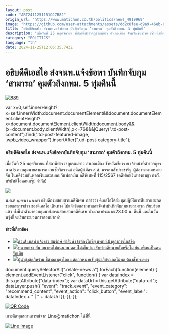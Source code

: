 ```yaml
---
layout: post
code: "ART2411251151OJ7B8J"
origin_url: "https://www.matichon.co.th/politics/news_4919969"
image: "https://github.com/user-attachments/assets/dd2c8fee-d9a9-46eb-8ac9-80e1f70f97ec"
title: "อธิบดีดีเอสไอ ส่งจนท.แจ้งข้อหา บันทึกจับกุม ‘สามารถ’ คุมตัวถึงกทม. 5 ทุ่มคืนนี้"
description: "เมื่อวันที่ 25 พฤศจิกายน ที่สถานีตำรวจภูธรแม่ยาว อำเภอเมือง จังหวัดเชียงราย เจ้าหน้าที่ตำรวจภูธรภาค 5 ควบคุมนายสามารถ เจนชัยจิตรวนช อดีตผู้สมัคร ส.ส."
category: "POLITICS"
language: "th"
date: 2024-11-25T12:06:35.743Z
---
```


# อธิบดีดีเอสไอ ส่งจนท.แจ้งข้อหา บันทึกจับกุม ‘สามารถ’ คุมตัวถึงกทม. 5 ทุ่มคืนนี้

[![](https://www.matichon.co.th/wp-content/uploads/2024/11/889-1.jpg "889")](https://www.matichon.co.th/wp-content/uploads/2024/11/889-1.jpg)

var x=0;self.innerHeight?x=self.innerWidth:document.documentElement&&document.documentElement.clientHeight?x=document.documentElement.clientWidth:document.body&&(x=document.body.clientWidth),x<=768&&jQuery(".td-post-content").find(".td-post-featured-image, .wpb\_video\_wrapper").insertAfter(".ud-post-category-title");

### อธิบดีดีเอสไอ ส่งจนท.แจ้งข้อหาบันทึกจับกุม ‘สามารถ’ คุมตัวถึงกทม. 5 ทุ่มคืนนี้

เมื่อวันที่ 25 พฤศจิกายน ที่สถานีตำรวจภูธรแม่ยาว อำเภอเมือง จังหวัดเชียงราย เจ้าหน้าที่ตำรวจภูธรภาค 5 ควบคุมนายสามารถ เจนชัยจิตรวนช อดีตผู้สมัคร ส.ส. พรรคพลังประชารัฐ  ผู้ต้องหาตามหมายจับ ในคดีร่วมกันฟอกเงินและสมคบกันฟอกเงิน คดีพิเศษที่ 115/2567 (คดีฟอกเงินทางอาญา กรณี บริษัทดิไอคอนกรุ๊ป จำกัด)

![](https://www.matichon.co.th/wp-content/uploads/2024/11/3-55.jpg)

พ.ต.ต._ยุทธนา แพรดำ_ อธิบดีกรมสอบสวนคดีพิเศษ กล่าวว่า ดีเอสไอได้ส่ง ชุดปฏิบัติการสืบสวนสะกดรอยและการข่าว ของดีเอสไอ เดินทาง ไปแจ้งข้อกล่าวหาและจัดทำบันทึกจับกุมนายสามารถ เรียบร้อยแล้ว ทั้งนี้นำตัวมาควบคุมมายังกรมสอบสวนคดีพิเศษ ช่วงเวลาประมาณ23.00 น. คืนนี้ และในวันพรุ่งนี้จะเริ่มกระบวนการสอบปากคำ

#### ข่าวที่เกี่ยวข้อง

*   [![](https://www.matichon.co.th/wp-content/uploads/2024/11/8745485412.jpg)ด่วน! เบสท์ แจ้งข่าว สมรักษ์ คำสิงห์ เข้าห้องไอซียู แพทย์เฝ้าดูอาการใกล้ชิด](https://www.matichon.co.th/entertainment/thai-entertainment/news_4919936)
*   [![](https://www.matichon.co.th/wp-content/uploads/2024/11/ปกข่าว-7281-210.jpg)ทนายเดชา ลั่น อนาคตไม่แน่นอน ตอบไม่เต็มปาก รับทำคดีทนายตั้มหรือไม่ ยัน เพื่อนเป็นคนรักเมีย](https://www.matichon.co.th/local/crime/news_4919956)
*   [![](https://www.matichon.co.th/wp-content/uploads/2024/11/AFP__20241102__36LD2H6__v3__HighRes__IranIsraelPalestinianLebanonConflict-1.jpg)ผู้นำสูงสุดอิหร่าน ชี้ศาลอาญาโลก แค่ออกหมายจับผู้นำอิสราเอลไม่พอ ต้องสั่งประหาร](https://www.matichon.co.th/foreign/news_4919974)

document.querySelectorAll(".relate-news a").forEach(function(element) { element.addEventListener("click", function() { var dataIndex = this.getAttribute("data-index"); var dataUrl = this.getAttribute("data-url"); dataLayer.push({ "event": "track\_event", "event\_category": "recommend\_content", "event\_action": "click\_button", "event\_label": dataIndex + " | " + dataUrl }); }); });

[![QR Code](https://www.matichon.co.th/wp-content/uploads/2023/07/wob1371z.jpg)](https://lin.ee/ht0nDxX)

เกาะติดทุกสถานการณ์จาก Line@matichon ได้ที่นี่

[![Line Image](https://www.matichon.co.th/wp-content/uploads/2023/07/th.png)](https://lin.ee/ht0nDxX)